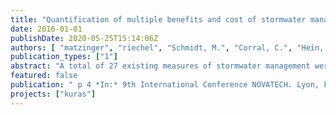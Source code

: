 ```yaml
---
title: "Quantification of multiple benefits and cost of stormwater management"
date: 2016-01-01
publishDate: 2020-05-25T15:14:06Z
authors: [ "matzinger", "riechel", "Schmidt, M.", "Corral, C.", "Hein, A.", "Offermann, M.", "Strehl, C.", "Nickel, D.", "Sieker, H.", "Pallasch, M.", "Köhler, M.", "Kaiser, D.", "Möller, C.", "Büter, B.", "Lessmann, D.", "Günther, R.", "Säumel, I.", "Pille, L.", "Winkler, A.", "Heinzmann, B.", "Joswig, K.", "Reichmann, B.", "sonnenberg", "remy", "schwarzmueller", "rouault" ]
publication_types: ["1"]
abstract: "A total of 27 existing measures of stormwater management were studied across scales from building level (vegetated buildings, rainwater use) to city quarter level (infiltration, de-paving, artificial lakes and streams, decentralised treatment) and catchment level (centralised treatment, storage). For each measure, the same performance indicators were quantified based on literature, monitoring and simulation results regarding six potential benefits (water/energy saving potential, improvement of landscape quality, increase in biodiversity, reduced urban heat exposure, improvement of groundwater and surface water bodies), indirect resource use (life cycle assessment) and direct cost. Results show that each measure has its strengths and weaknesses. Thus, it is expected that different combinations of measures will lead to increased benefits for different locations/settings. The developed measurebenefit/cost-matrix may support the finding of such improved combinations and is currently tested in a research project regarding its potential for problem-oriented urban planning in Berlin, Germany."
featured: false
publication: " p 4 *In:* 9th International Conference NOVATECH. Lyon, France. 28 June–1 July 2016"
projects: ["kuras"]
---
```


